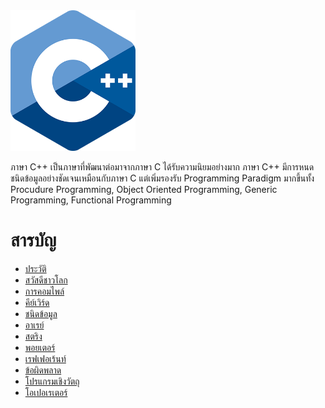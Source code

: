 
<img src="https://github.com/kingland/CppTh/blob/master/images/cpp-logo.png" width="200">

ภาษา C++ เป็นภาษาที่พัฒนาต่อมาจากภาษา C ได้รับความนิยมอย่างมาก ภาษา C++ มีการหนดชนิดข้อมูลอย่างชัดเจนเหมือนกับภาษา C แต่เพิ่มรองรับ Programming Paradigm มากขึ้นทั้ง Procudure Programming, Object Oriented Programming, Generic Programming, Functional Programming

สารบัญ
=================
*	[ประวัติ](https://github.com/kingland/CppTh/blob/master/md/HISTORY.md)
*	[สวัสดีชาวโลก](https://github.com/kingland/CppTh/blob/master/md/HELLOWORLD.md)
*	[การคอมไพล์](https://github.com/kingland/CppTh/blob/master/md/COMPILE.md)
*   [คีย์เวิร์ด](https://github.com/kingland/CppTh/blob/master/md/KEYWORDS.md)
*	[ชนิดข้อมูล](https://github.com/kingland/CppTh/blob/master/md/DATATYPE.md)
*	[อาเรย์](https://github.com/kingland/CppTh/blob/master/md/ARRAY.md)
*	[สตริง](https://github.com/kingland/CppTh/blob/master/md/STRING.md)
*	[พอยเตอร์](https://github.com/kingland/CppTh/blob/master/md/POINTER.md)
*	[เรฟเฟอเร้นท์](https://github.com/kingland/CppTh/blob/master/md/REFERENCE.md)
*	[ข้อผิดพลาด](https://github.com/kingland/CppTh/blob/master/md/EXCEPTION.md)
*	[โปรแกรมเชิงวัตถุ](https://github.com/kingland/CppTh/blob/master/md/OOP.md)
*	[โอเปอเรเตอร์](https://github.com/kingland/CppTh/blob/master/md/OPERATOR.md)